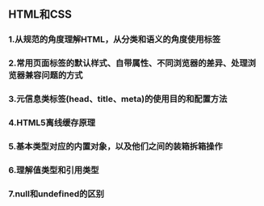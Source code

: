 ## HTML和CSS

### 1.从规范的角度理解HTML，从分类和语义的角度使用标签
### 2.常用页面标签的默认样式、自带属性、不同浏览器的差异、处理浏览器兼容问题的方式
### 3.元信息类标签(head、title、meta)的使用目的和配置方法
### 4.HTML5离线缓存原理
### 5.基本类型对应的内置对象，以及他们之间的装箱拆箱操作
### 6.理解值类型和引用类型
### 7.null和undefined的区别
